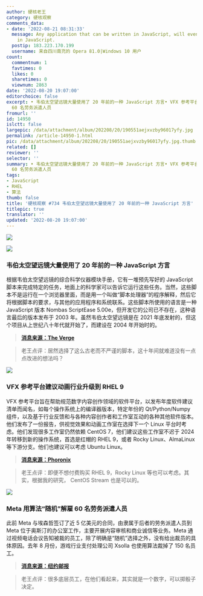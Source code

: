 ```yaml
---
author: 硬核老王
category: 硬核观察
comments_data:
- date: '2022-08-21 08:31:33'
  message: Any application that can be written in JavaScript, will eventually be written
    in JavaScript.
  postip: 183.223.170.199
  username: 来自四川南充的 Opera 81.0|Windows 10 用户
count:
  commentnum: 1
  favtimes: 0
  likes: 0
  sharetimes: 0
  viewnum: 2863
date: '2022-08-20 19:07:00'
editorchoice: false
excerpt: • 韦伯太空望远镜大量使用了 20 年前的一种 JavaScript 方言• VFX 参考平台建议动画行业升级到 RHEL 9 • Meta 用算法“随机”解雇
  60 名劳务派遣人员
fromurl: ''
id: 14950
islctt: false
largepic: /data/attachment/album/202208/20/190551aejxvzby96017yfy.jpg
permalink: /article-14950-1.html
pic: /data/attachment/album/202208/20/190551aejxvzby96017yfy.jpg.thumb.jpg
related: []
reviewer: ''
selector: ''
summary: • 韦伯太空望远镜大量使用了 20 年前的一种 JavaScript 方言• VFX 参考平台建议动画行业升级到 RHEL 9 • Meta 用算法“随机”解雇
  60 名劳务派遣人员
tags:
- JavaScript
- RHEL
- 算法
thumb: false
title: '硬核观察 #734 韦伯太空望远镜大量使用了 20 年前的一种 JavaScript 方言'
titlepic: true
translator: ''
updated: '2022-08-20 19:07:00'
---
```


![](/data/attachment/album/202208/20/190551aejxvzby96017yfy.jpg)


![](/data/attachment/album/202208/20/190600vqqcl8pcx7xhpnuh.jpg)


### 韦伯太空望远镜大量使用了 20 年前的一种 JavaScript 方言


根据韦伯太空望远镜的综合科学仪器模块手册，它有一堆预先写好的 JavaScript 脚本来完成特定的任务，地面上的科学家可以告诉它运行这些任务。当然，这些脚本不是运行在一个浏览器里面，而是用一个叫做“脚本处理器”的程序解释，然后它将根据脚本的要求，与其他的应用程序和系统联系。这些脚本所使用的语言是一种 JavaScript 版本 Nombas ScriptEase 5.00e，但开发它的公司已不存在，这种语言最后的版本发布于 2003 年。虽然韦伯太空望远镜是在 2021 年底发射的，但这个项目从上世纪八十年代就开始了，而建设在 2004 年开始时的。



> 
> **[消息来源：The Verge](https://www.theverge.com/2022/8/18/23206110/james-webb-space-telescope-javascript-jwst-instrument-control)**
> 
> 
> 



> 
> 老王点评：居然选择了这么古老而不严谨的脚本，这十年间就难道没有一点点改进的想法吗？
> 
> 
> 


![](/data/attachment/album/202208/20/190611s5syvjxx5jfyy876.jpg)


### VFX 参考平台建议动画行业升级到 RHEL 9


VFX 参考平台旨在帮助规范数字内容创作领域的软件平台，以发布年度软件建议清单而闻名，如每个操作系统上的编译器版本，特定年份的 Qt/Python/Numpy 组件，以及基于行业反馈和与各种内容创作者和工作室互动的各种其他软件版本。他们发布了一份报告，供视觉效果和动画工作室在选择下一个 Linux 平台时考虑。他们发现很多工作室仍然依赖 CentOS 7，他们建议这些工作室不迟于 2024 年转移到新的操作系统，首选是红帽的 RHEL 9，或者 Rocky Linux、AlmaLinux 等下游分支。他们也建议可以考虑 Ubuntu Linux。



> 
> **[消息来源：Phoronix](https://www.phoronix.com/news/VFX-Animation-Linux-Recommends)**
> 
> 
> 



> 
> 老王点评：即便不想付费购买 RHEL 9，Rocky Linux 等也可以考虑。其实，根据我的研究， CentOS Stream 也是可以的。
> 
> 
> 


![](/data/attachment/album/202208/20/191044kxhkl481xa0uj01z.jpg)


### Meta 用算法“随机”解雇 60 名劳务派遣人员


此前 Meta 与埃森哲签订了近 5 亿美元的合同，由隶属于后者的劳务派遣人员到 Meta 位于奥斯汀的办公室工作，主要开展内容审核和商业诚信等业务。Meta 通过视频电话会议告知被裁的员工，除了明确是“随机”选择之外，没有给出裁员的具体原因。去年 8 月份，游戏行业支付处理公司 Xsolla 也使用算法裁掉了 150 名员工。



> 
> **[消息来源：纽约邮报](https://nypost.com/2022/08/19/facebook-parent-meta-lays-off-60-workers-at-random-using-algorithm-report/)**
> 
> 
> 



> 
> 老王点评：很多底层员工，在他们看起来，其实就是一个数字，可以掷骰子决定。
> 
> 
>